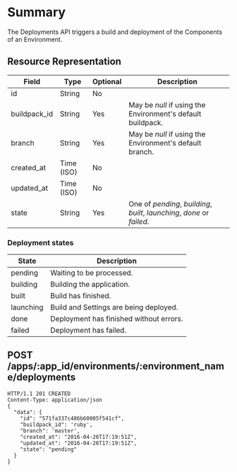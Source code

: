 # Summary

The Deployments API triggers a build and deployment of the Components of an Environment.

## Resource Representation
Field        | Type       | Optional | Description
-------------|------------|----------|--------------
id           | String     | No       |
buildpack_id | String     | Yes      | May be _null_ if using the Environment's default buildpack.
branch       | String     | Yes      | May be _null_ if using the Environment's default branch.
created_at   | Time (ISO) | No       |
updated_at   | Time (ISO) | No       |
state        | String     | Yes      | One of _pending_, _building_, _built_, _launching_, _done_ or _failed_.

### Deployment states
State     | Description
----------|-------------
pending   | Waiting to be processed.
building  | Building the application.
built     | Build has finished.
launching | Build and Settings are being deployed.
done      | Deployment has finished without errors.
failed    | Deployment has failed.

## POST /apps/:app_id/environments/:environment_name/deployments

```http
HTTP/1.1 201 CREATED
Content-Type: application/json
{
  "data": {
    "id": "571fa337c486b60005f541cf",
    "buildpack_id": 'ruby',
    "branch": 'master',
    "created_at": "2016-04-26T17:19:51Z",
    "updated_at": "2016-04-26T17:19:51Z",
    "state": "pending"
  }
}
```
